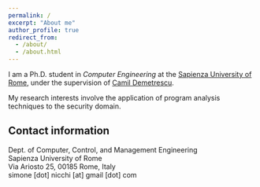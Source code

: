 ```yaml
---
permalink: /
excerpt: "About me"
author_profile: true
redirect_from: 
  - /about/
  - /about.html
---
```


<p>I am a Ph.D. student in <em>Computer Engineering</em> at the <a href="https://www.uniroma1.it/en/">Sapienza University of Rome</a>, under the supervision of <a href="http://wwwold.diag.uniroma1.it/~demetres/">Camil Demetrescu</a>. </p>

<p>My research interests involve the application of program analysis techniques to the security domain. </p>

<p> </p>

<p><a name="contact"></a></p>
<h2 id="contact-information">Contact information</h2>
<p>Dept. of Computer, Control, and Management Engineering<br />
Sapienza University of Rome <br />
Via Ariosto 25, 00185 Rome, Italy<br />
simone [dot] nicchi [at] gmail [dot] com <br /></p>
